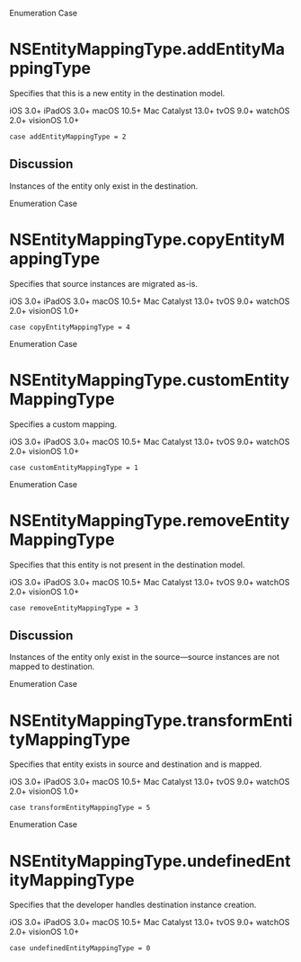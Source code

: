 Enumeration Case

# NSEntityMappingType.addEntityMappingType

Specifies that this is a new entity in the destination model.

iOS 3.0+  iPadOS 3.0+  macOS 10.5+  Mac Catalyst 13.0+  tvOS 9.0+  watchOS
2.0+  visionOS 1.0+

    
    
    case addEntityMappingType = 2

## Discussion

Instances of the entity only exist in the destination.

Enumeration Case

# NSEntityMappingType.copyEntityMappingType

Specifies that source instances are migrated as-is.

iOS 3.0+  iPadOS 3.0+  macOS 10.5+  Mac Catalyst 13.0+  tvOS 9.0+  watchOS
2.0+  visionOS 1.0+

    
    
    case copyEntityMappingType = 4

Enumeration Case

# NSEntityMappingType.customEntityMappingType

Specifies a custom mapping.

iOS 3.0+  iPadOS 3.0+  macOS 10.5+  Mac Catalyst 13.0+  tvOS 9.0+  watchOS
2.0+  visionOS 1.0+

    
    
    case customEntityMappingType = 1

Enumeration Case

# NSEntityMappingType.removeEntityMappingType

Specifies that this entity is not present in the destination model.

iOS 3.0+  iPadOS 3.0+  macOS 10.5+  Mac Catalyst 13.0+  tvOS 9.0+  watchOS
2.0+  visionOS 1.0+

    
    
    case removeEntityMappingType = 3

## Discussion

Instances of the entity only exist in the source—source instances are not
mapped to destination.

Enumeration Case

# NSEntityMappingType.transformEntityMappingType

Specifies that entity exists in source and destination and is mapped.

iOS 3.0+  iPadOS 3.0+  macOS 10.5+  Mac Catalyst 13.0+  tvOS 9.0+  watchOS
2.0+  visionOS 1.0+

    
    
    case transformEntityMappingType = 5

Enumeration Case

# NSEntityMappingType.undefinedEntityMappingType

Specifies that the developer handles destination instance creation.

iOS 3.0+  iPadOS 3.0+  macOS 10.5+  Mac Catalyst 13.0+  tvOS 9.0+  watchOS
2.0+  visionOS 1.0+

    
    
    case undefinedEntityMappingType = 0

